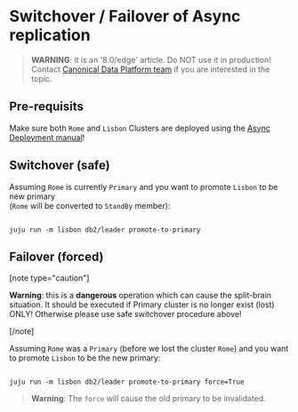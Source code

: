 # Switchover / Failover of Async replication

> **WARNING**: it is an '8.0/edge' article. Do NOT use it in production!<br/>Contact [Canonical Data Platform team](/t/11867) if you are interested in the topic.

## Pre-requisits

Make sure both `Rome` and `Lisbon` Clusters are deployed using the [Async Deployment manual](/t/14169)!

## Switchover (safe)

Assuming `Rome` is currently `Primary` and you want to promote `Lisbon` to be new primary<br/>(`Rome` will be converted to `StandBy` member):

```shell

juju run -m lisbon db2/leader promote-to-primary

```

## Failover (forced)

[note type="caution"]

**Warning**: this is a **dangerous** operation which can cause the split-brain situation. It should be executed if Primary cluster is no longer exist (lost) ONLY! Otherwise please use safe switchover procedure above!

[/note]

Assuming `Rome` was a `Primary` (before we lost the cluster `Rome`) and you want to promote `Lisbon` to be the new primary:

```shell

juju run -m lisbon db2/leader promote-to-primary force=True

```

> **Warning**: The `force` will cause the old primary to be invalidated.